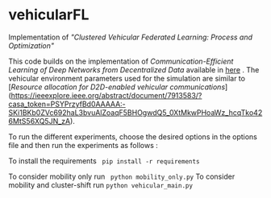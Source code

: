# vehicularFL

Implementation of _"Clustered Vehicular Federated Learning: Process and Optimization"_

This code builds on the implementation of  _Communication-Efficient Learning of Deep Networks from Decentralized Data_ available in [here](https://github.com/AshwinRJ/Federated-Learning-PyTorch) .
The vehicular environment parameters used for the simulation are similar to [_Resource allocation for D2D-enabled vehicular communications_] (https://ieeexplore.ieee.org/abstract/document/7913583/?casa_token=PSYPrzyfBd0AAAAA:-SKi1BKb0ZVc692haL3bvuAlZoaqF5BHOgwdQ5_0XtMkwPHoaWz_hcqTko426MtS56XQ5JN_zA).


To run the different experiments, choose the desired options in the options file and then run the experiments as follows :

To install the requirements 
``` pip install -r requirements```

To consider mobility only run 
``` python mobility_only.py``` 
To consider mobility and cluster-shift run 
```python vehicular_main.py```
